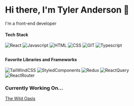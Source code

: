 # Hi there, I'm Tyler Anderson 👋

I'm a front-end developer


#### Tech Stack
![React](https://img.shields.io/badge/React-20232A?style=for-the-badge&logo=react&logoColor=61DAFB) 
![Javascript](https://img.shields.io/badge/JavaScript-323330?style=for-the-badge&logo=javascript&logoColor=F7DF1E)
![HTML](https://img.shields.io/badge/HTML5-E34F26?style=for-the-badge&logo=html5&logoColor=white)
![CSS](https://img.shields.io/badge/CSS3-1572B6?style=for-the-badge&logo=css3&logoColor=white)
![GIT](https://img.shields.io/badge/GIT-E44C30?style=for-the-badge&logo=git&logoColor=white)
![Typescript](https://img.shields.io/badge/TypeScript-007ACC?style=for-the-badge&logo=typescript&logoColor=white)
##
#### Favorite Libraries and Frameworks
![TailWindCSS](https://img.shields.io/badge/Tailwind_CSS-38B2AC?style=for-the-badge&logo=tailwind-css&logoColor=white)
![StyledComponents](https://img.shields.io/badge/styled--components-DB7093?style=for-the-badge&logo=styled-components&logoColor=white)
![Redux](https://img.shields.io/badge/Redux-593D88?style=for-the-badge&logo=redux&logoColor=white)
![ReactQuery](https://img.shields.io/badge/React_Query-FF4154?style=for-the-badge&logo=React_Query&logoColor=white)
![ReactRouter](https://img.shields.io/badge/React_Router-CA4245?style=for-the-badge&logo=react-router&logoColor=white)
### Currently Working On...
[The Wild Oasis](https://github.com/TAndersonWebDeveloper/the-wild-oasis)
<!--
### Currently Learning
### Find me on:
![LinkedIn](https://img.shields.io/badge/LinkedIn-0077B5?style=for-the-badge&logo=linkedin&logoColor=white)(https://www.linkedin.com/in/tyler-anderson-74766722b/)
![Portfolio](https://img.shields.io/badge/Portfolio-000000?style=for-the-badge&logo=About.me&logoColor=white)
![Jest](https://img.shields.io/badge/Jest-C21325?style=for-the-badge&logo=jest&logoColor=white)
🔭 I’m currently working on [The Wild Oasis](https://github.com/TAndersonWebDeveloper/the-wild-oasis)
- 🌱 I’m currently learning ...
- 👯 I’m looking to collaborate on ...
- 🤔 I’m looking for help with ...
- 💬 Ask me about ...
- 📫 How to reach me: ...
- 😄 Pronouns: ...
- ⚡ Fun fact: ...
-->
